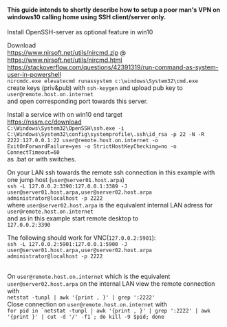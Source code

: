 #### This guide intends to shortly describe how to setup a poor man's VPN on windows10 calling home using SSH client/server only.

Install OpenSSH-server as optional feature in win10

Download<br> 
https://www.nirsoft.net/utils/nircmd.zip @ https://www.nirsoft.net/utils/nircmd.html<br>
https://stackoverflow.com/questions/42391319/run-command-as-system-user-in-powershell<br> 
`nircmdc.exe elevatecmd runassystem c:\windows\System32\cmd.exe`<br> 
create keys (priv&pub) with `ssh-keygen` and upload pub key to <br>
`user@remote.host.on.internet`<br>
and open corresponding port towards this server.

Install a service with on win10 end target<br> 
https://nssm.cc/download<br> 
`C:\Windows\System32\OpenSSH\ssh.exe -i C:\Windows\System32\config\systemprofile\.ssh\id_rsa -p 22 -N -R 2222:127.0.0.1:22 user@remote.host.on.internet -o ExitOnForwardFailure=yes -o StrictHostKeyChecking=no -o ConnectTimeout=60`<br> 
as .bat or with switches.

On your LAN ssh towards the remote ssh connection in this example with one jump host (`user@server01.host.arpa`)<br>
`ssh -L 127.0.0.2:3390:127.0.0.1:3389 -J user@server01.host.arpa,user@server02.host.arpa administrator@localhost -p 2222`<br>
where `user@server02.host.arpa` is the equivalent internal LAN adress for `user@remote.host.on.internet`<br>
and as in this example start remote desktop to<br>
`127.0.0.2:3390`<br> 


The following should work for VNC(`127.0.0.2:5901`):<br>
`ssh -L 127.0.0.2:5901:127.0.0.1:5900 -J user@server01.host.arpa,user@server02.host.arpa administrator@localhost -p 2222`<br><br>
 
On  `user@remote.host.on.internet` which is the equivalent `user@server02.host.arpa` on the internal LAN view the remote connection with<br>
`netstat -tunpl | awk '{print , }' | grep ':2222'`<br>
Close connection on `user@remote.host.on.internet` with<br>
``for pid in `netstat -tunpl | awk '{print , }' | grep ':2222' | awk '{print }' | cut -d '/' -f1`; do kill -9 $pid; done``
